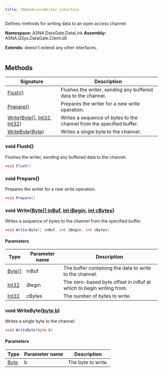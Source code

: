 ```yaml
---
title: IOpenAccessWriter interface
---
```


Defines methods for writing data to an open access channel.

**Namespace:** ASNA.DataGate.DataLink
**Assembly:** ASNA.QSys.DataGate.Client.dll

**Extends:** doesn't extend any other interfaces.
<br>
<br>

## Methods

| Signature | Description |
| --- | --- |
| [Flush()](#void-flush) | Flushes the writer, sending any buffered data to the channel.
| [Prepare()](#void-prepare) | Prepares the writer for a new write operation.
| [Write](#void-writebyte--inbuf-int-ibegin-int-cbytes)([Byte\[\]](https://docs.microsoft.com/en-us/dotnet/api/system.byte), [Int32](https://docs.microsoft.com/en-us/dotnet/api/system.int32), [Int32](https://docs.microsoft.com/en-us/dotnet/api/system.int32)) | Writes a sequence of bytes to the channel from the specified buffer.
| [WriteByte](#void-writebytebyte-b)([Byte](https://docs.microsoft.com/en-us/dotnet/api/system.byte)) | Writes a single byte to the channel.

### void Flush()

Flushes the writer, sending any buffered data to the channel.

```cs
void Flush()
```

### void Prepare()

Prepares the writer for a new write operation.

```cs
void Prepare()
```

### void Write([Byte\[\] inBuf](https://docs.microsoft.com/en-us/dotnet/api/system.byte), [int iBegin](https://learn.microsoft.com/en-us/dotnet/csharp/language-reference/builtin-types/integral-numeric-types), [int cBytes](https://learn.microsoft.com/en-us/dotnet/csharp/language-reference/builtin-types/integral-numeric-types))

Writes a sequence of bytes to the channel from the specified buffer.

```cs
void Write(Byte[] inBuf, int iBegin, int cBytes)
```

#### Parameters

| Type | Parameter name | Description
| --- | --- | ---
| [Byte\[\]](https://docs.microsoft.com/en-us/dotnet/api/system.byte) | inBuf | The buffer containing the data to write to the channel.
| [Int32](https://docs.microsoft.com/en-us/dotnet/api/system.int32) | iBegin | The zero-based byte offset in inBuf at which to begin writing from.
| [Int32](https://docs.microsoft.com/en-us/dotnet/api/system.int32) | cBytes | The number of bytes to write.

### void WriteByte([byte b](https://docs.microsoft.com/en-us/dotnet/api/system.byte))

Writes a single byte to the channel.

```cs
void WriteByte(byte b)
```

#### Parameters

| Type | Parameter name | Description
| --- | --- | ---
| [Byte](https://docs.microsoft.com/en-us/dotnet/api/system.byte) | b | The byte to write.
